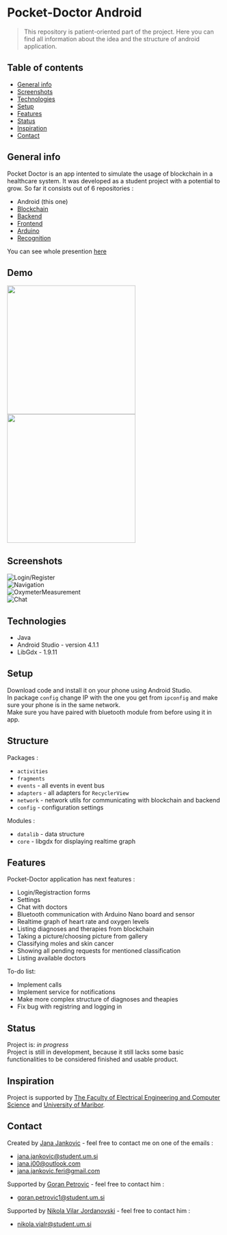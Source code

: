 # Pocket-Doctor Android
> This repository is patient-oriented part of the project. Here you can find all information about the idea and the structure of android application. 

## Table of contents
* [General info](#general-info)
* [Screenshots](#screenshots)
* [Technologies](#technologies)
* [Setup](#setup)
* [Features](#features)
* [Status](#status)
* [Inspiration](#inspiration)
* [Contact](#contact)

## General info
Pocket Doctor is an app intented to simulate the usage of blockchain in a healthcare system. It was developed as a student project with a potential to grow. So far it consists out of 6 repositories :
* Android (this one)
* [Blockchain](https://github.com/PetrovicGoran/blockchain)
* [Backend](https://github.com/PetrovicGoran/poc-doc-backend)
* [Frontend](https://github.com/PetrovicGoran/poc-doc-frontend)
* [Arduino](https://github.com/JanaJankovic/poc-doc-arduino)
* [Recognition](https://github.com/JanaJankovic/poc-doc-recognition)

You can see whole presention [here](https://univerzamb-my.sharepoint.com/:p:/g/personal/jana_jankovic_student_um_si/ETQo1_cbyKlDnSKktxM6_YABnMsRZP8nEeGqBBbXq_wHtg?e=2ceRYw)

## Demo
<img src="./img/app.gif" width="300"></br>
<img src="./img/ox.gif" width="300">

## Screenshots
![Login/Register](./img/Untitled-1.png) </br>
![Navigation](./img/Untitled-2.png) </br>
![OxymeterMeasurement](./img/Untitled-3.png) </br>
![Chat](./img/Untitled-4.png) </br>

## Technologies
* Java
* Android Studio - version 4.1.1
* LibGdx - 1.9.11

## Setup
Download code and install it on your phone using Android Studio.</br>
In package `config` change IP with the one you get from `ipconfig` and make sure your phone is in the same network.</br>
Make sure you have paired with bluetooth module from before using it in app.

## Structure
Packages :
* `activities`
* `fragments`
* `events` - all events in event bus
* `adapters` - all adapters for `RecyclerView`
* `network` - network utils for communicating with blockchain and backend
* `config` - configuration settings

Modules :
* `datalib` - data structure
* `core` - libgdx for displaying realtime graph

## Features
Pocket-Doctor application has next features :
* Login/Registraction forms
* Settings
* Chat with doctors
* Bluetooth communication with Arduino Nano board and sensor
* Realtime graph of heart rate and oxygen levels
* Listing diagnoses and therapies from blockchain
* Taking a picture/choosing picture from gallery
* Classifying moles and skin cancer
* Showing all pending requests for mentioned classification
* Listing available doctors

To-do list:
* Implement calls 
* Implement service for notifications
* Make more complex structure of diagnoses and theapies
* Fix bug with registring and logging in

## Status
Project is: _in progress_</br>
Project is still in development, because it still lacks some basic functionalities to be considered finished and usable product.

## Inspiration
Project is supported by [The Faculty of Electrical Engineering and Computer Science](https://feri.um.si/) and [University of Maribor](https://www.um.si/Strani/default.aspx).

## Contact
Created by [Jana Jankovic](https://github.com/JanaJankovic) - feel free to contact me on one of the emails :
* jana.jankovic@student.um.si
* jana.j00@outlook.com
* jana.jankovic.feri@gmail.com

Supported by [Goran Petrovic](https://github.com/PetrovicGoran) - feel free to contact him :
* goran.petrovic1@student.um.si

Supported by [Nikola Vilar Jordanovski](https://github.com/NikolaVilar) - feel free to contact him :
* nikola.vialr@student.um.si

